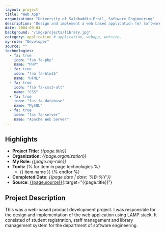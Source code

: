 ```yaml
---
layout: project
title: "Web App"
organization: "University of Salahaddin-Erbil, Software Engineering"
description: "Design and implement a web based application for Software Engineering Dept. at Salahaddin University."
date: 2004-09-01
background: "/img/projects/library.jpg"
category: application # application, webapp, website,
my-role: "Developer"
source: ""
technologies:
  - fa: true
    icon: "fab fa-php"
    name: "PHP"
  - fa: true
    icon: "fab fa-html5"
    name: "HTML"
  - fa: true
    icon: "fab fa-css3-alt"
    name: "CSS"
  - fa: true
    icon: "fas fa-database"
    name: "MySQL"
  - fa: true
    icon: "fas fa-server"
    name: "Apache Web Server"
---
```

<style>
  ul p {
  margin-bottom: 2px;
  margin-top: 2px;
}
</style>
## Highlights

- **Project Title:** _{{page.title}}_
- **Organization:** _{{page.organization}}_
- **My Role:** _{{page.my-role}}_
- **Tools:** 
  {% for item in page.technologies %}
    - {{ item.name }}
  {% endfor %}
- **Completed Date**: _{{page.date  | date: '%B-%Y'}}_
- **Source**: [{{page.source}}]({{page.source}}){:target="{{page.title}}"}

## Project Description

This was a web-based product development project. I was responsible for the design and implementation of the web application using LAMP stack. It consisted of student registration, staff management and library management system for the department of software engineering.
